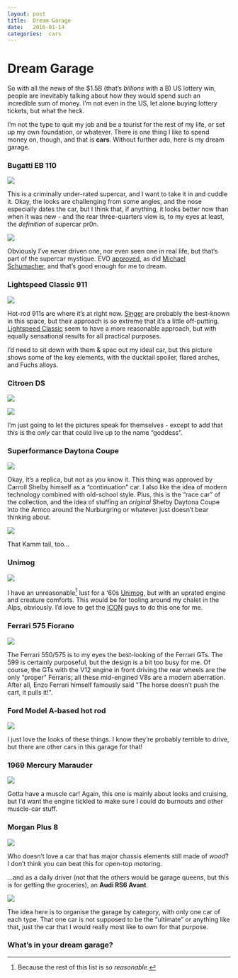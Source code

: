```yaml
---
layout: post
title:  Dream Garage 
date:   2016-01-14 
categories:  cars 
---
```


# Dream Garage


So with all the news of the $1.5B (that’s *billions* with a B) US lottery win, people are inevitably talking about how they would spend such an incredible sum of money. I’m not even in the US, let alone buying lottery tickets, but what the heck.

I’m not the type to quit my job and be a tourist for the rest of my life, or set up my own foundation, or whatever. There is one thing I like to spend money on, though, and that is **cars**. Without further ado, here is my dream garage.

### Bugatti EB 110

![](/images/unknown_filename.104.jpeg)

This is a criminally under-rated supercar, and I want to take it in and cuddle it. Okay, the looks are challenging from some angles, and the nose especially dates the car, but I think that, if anything, it looks better now than when it was new - and the rear three-quarters view is, to my eyes at least, the *definition* of supercar pr0n.

![](/images/unknown_filename.105.jpeg)

Obviously I’ve never driven one, nor even seen one in real life, but that’s part of the supercar mystique. EVO [approved](http://www.evo.co.uk/bugatti/veyron/13246/a-z-supercars-bugatti-eb110-gt), as did [Michael Schumacher](http://yo.spc.free.fr/SS_39020.htm), and that’s good enough for me to dream.

### Lightspeed Classic 911

![](/images/unknown_filename.106.png)

Hot-rod 911s are where it’s at right now. [Singer](http://singervehicledesign.com/) are probably the best-known in this space, but their approach is *so* extreme that it’s a little off-putting. [Lightspeed Classic](http://www.lightspeed-classic.de) seem to have a more reasonable approach, but with equally sensational results for all practical purposes.

I’d need to sit down with them & spec out my ideal car, but this picture shows some of the key elements, with the ducktail spoiler, flared arches, and Fuchs alloys.

### Citroen DS

![](/images/unknown_filename.107.jpeg)

![](/images/unknown_filename.108.jpeg)

I’m just going to let the pictures speak for themselves - except to add that this is the *only* car that could live up to the name “goddess”.

### Superformance Daytona Coupe

![](/images/unknown_filename.109.jpeg)

Okay, it’s a replica, but not as you know it. This thing was approved by Carroll Shelby himself as a “continuation” car. I also like the idea of modern technology combined with old-school style. Plus, this is the “race car” of the collection, and the idea of stuffing an *original* Shelby Daytona Coupe into the Armco around the Nurburgring or whatever just doesn’t bear thinking about.

![](/images/unknown_filename.110.jpeg)

That Kamm tail, too…

### Unimog

![](/images/unknown_filename.111.jpeg)

I have an unreasonable[^1] lust for a ‘60s [Unimog](https://en.wikipedia.org/wiki/Unimog), but with an uprated engine and creature comforts. This would be for tooling around my chalet in the Alps, obviously. I’d love to get the [ICON](http://www.icon4x4.com) guys to do this one for me.

### Ferrari 575 Fiorano

![](/images/unknown_filename.115.jpeg)

The Ferrari 550/575 is to my eyes the best-looking of the Ferrari GTs. The 599 is certainly purposeful, but the design is a bit too busy for me. Of course, the GTs with the V12 engine in front driving the rear wheels are the only “proper" Ferraris; all these mid-engined V8s are a modern aberration. After all, Enzo Ferrari himself famously said "The horse doesn’t push the cart, it pulls it!".

### Ford Model A-based hot rod

![](/images/unknown_filename.112.jpeg)

I just love the looks of these things. I know they’re probably terrible to drive, but there are other cars in this garage for that!

### 1969 Mercury Marauder

![](/images/unknown_filename.113.jpeg)

Gotta have a muscle car! Again, this one is mainly about looks and cruising, but I’d want the engine tickled to make sure I could do burnouts and other muscle-car stuff.

### Morgan Plus 8

![](/images/unknown_filename.114.jpeg)

Who doesn’t love a car that has major chassis elements still made of *wood*? I don’t think you can beat this for open-top motoring.

…and as a daily driver (not that the others would be garage queens, but this is for getting the groceries), an **Audi RS6 Avant**.

![](/images/unknown_filename.116.jpeg)

The idea here is to organise the garage by category, with only one car of each type. That one car is not supposed to be the “ultimate” or anything like that, just the car that I would really most like to own for that purpose.

### What’s in your dream garage?

[^1]: Because the rest of this list is *so reasonable*.

